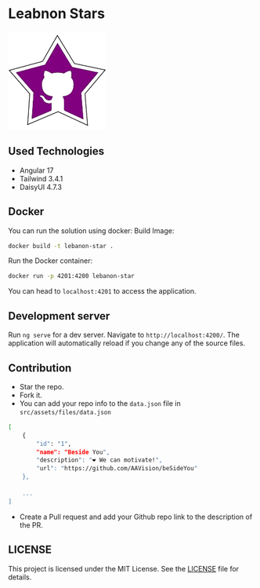 # Leabnon Stars

![alt text](https://github.com/AAVision/lebanon-stars/blob/37063f85b391caeb19cf102b943da84cb5518a85/src/assets/images/logo-min.webp)



## Used Technologies
- Angular 17
- Tailwind 3.4.1
- DaisyUI 4.7.3

## Docker

You can run the solution using docker:
Build Image:
```bash
docker build -t lebanon-star .
```

Run the Docker container:
```bash
docker run -p 4201:4200 lebanon-star
```

You can head to `localhost:4201` to access the application.

## Development server

Run `ng serve` for a dev server. Navigate to `http://localhost:4200/`. The application will automatically reload if you change any of the source files.

## Contribution

- Star the repo.
- Fork it.
- You can add your repo info to the `data.json` file in `src/assets/files/data.json`
```bash
[
    {
        "id": "1",
        "name": "Beside You",
        "description": "❤️ We can motivate!",
        "url": "https://github.com/AAVision/beSideYou"
    },

    ...
]

```
- Create a Pull request and add your Github repo link to the description of the PR.

## LICENSE

This project is licensed under the MIT License. See the [LICENSE](https://github.com/AAVision/lebanon-stars/blob/main/LICENSE) file for details.
